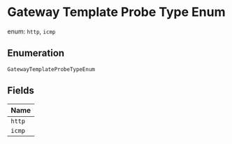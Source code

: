 
# Gateway Template Probe Type Enum

enum: `http`, `icmp`

## Enumeration

`GatewayTemplateProbeTypeEnum`

## Fields

| Name |
|  --- |
| `http` |
| `icmp` |

